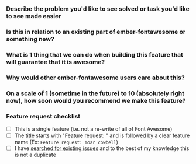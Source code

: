 ### Describe the problem you'd like to see solved or task you'd like to see made easier

<!--- What steps or tasks are you trying to complete along the way? -->

### Is this in relation to an existing part of ember-fontawesome or something new?

<!--- If so, what part of Font Awesome? -->

### What is 1 thing that we can do when building this feature that will guarantee that it is awesome?

<!--- e.g. make the API super-convenient -->

### Why would other ember-fontawesome users care about this?

<!--- e.g. because everyone wants icons that fly  -->

### On a scale of 1 (sometime in the future) to 10 (absolutely right now), how soon would you recommend we make this feature?

<!--- e.g. 5 - "while we're young" -->

### Feature request checklist

- [ ] This is a single feature (i.e. not a re-write of all of Font Awesome)
- [ ] The title starts with "Feature request: " and is followed by a clear feature name (Ex: `Feature request: moar cowbell`)
- [ ] I have [searched for existing issues](https://github.com/FortAwesome/ember-fontawesome/issues) and to the best of my knowledge this is not a duplicate

